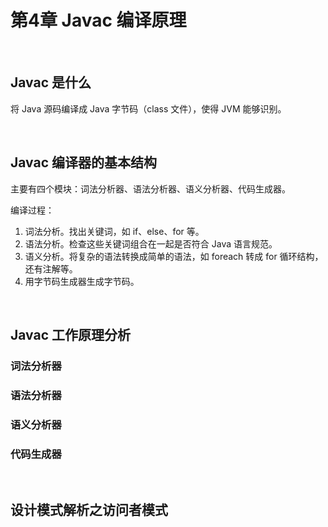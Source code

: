 # 第4章 Javac 编译原理

​    

## Javac 是什么

将 Java 源码编译成 Java 字节码（class 文件），使得 JVM 能够识别。

​    

## Javac 编译器的基本结构

主要有四个模块：词法分析器、语法分析器、语义分析器、代码生成器。

编译过程：

1. 词法分析。找出关键词，如 if、else、for 等。
2. 语法分析。检查这些关键词组合在一起是否符合 Java 语言规范。
3. 语义分析。将复杂的语法转换成简单的语法，如 foreach 转成 for 循环结构，还有注解等。
4. 用字节码生成器生成字节码。

​    

## Javac 工作原理分析

### 词法分析器

### 语法分析器

### 语义分析器

### 代码生成器

​    

## 设计模式解析之访问者模式

